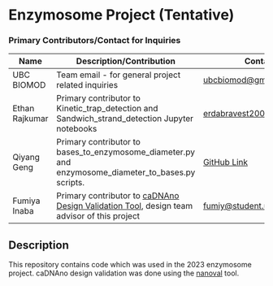 # Enzymosome Project (Tentative)

### Primary Contributors/Contact for Inquiries
| Name | Description/Contribution | Contact |
| ---- | ------------------------ | ------- | 
|UBC BIOMOD| Team email - for general project related inquiries | ubcbiomod@gmail.com | 
| Ethan Rajkumar | Primary contributor to Kinetic_trap_detection and Sandwich_strand_detection Jupyter notebooks | erdabravest2001@gmail.com | 
| Qiyang Geng | Primary contributor to bases_to_enzymosome_diameter.py and enzymosome_diameter_to_bases.py scripts. | [GitHub Link](https://github.com/QiyangGeng)|
| Fumiya Inaba | Primary contributor to [caDNAno Design Validation Tool](https://github.com/ubcbiomod/caDNAno-Design-Validation-Tool-Nanoval), design team advisor of this project | fumiy@student.ubc.ca | 

## Description 
This repository contains code which was used in the 2023 enzymosome project. caDNAno design validation was done using the [nanoval](https://github.com/ubcbiomod/caDNAno-Design-Validation-Tool-Nanoval) tool. 